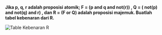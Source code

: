 **Jika p, q, r adalah proposisi atomik; F = (p and q and not(r)) , Q = (
not(p) and not(q) and r) , dan R = (F or Q) adalah proposisi majemuk.
Buatlah tabel kebenaran dari R.**

![Table Kebenaran
R](https://cdn.discordapp.com/attachments/814896404945567788/942688234096443422/yy.png)
